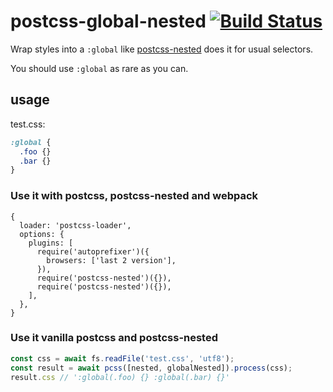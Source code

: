# postcss-global-nested [![Build Status](https://travis-ci.org/a-x-/postcss-global-nested.svg?branch=master)](https://travis-ci.org/a-x-/postcss-global-nested)

Wrap styles into a `:global` like [postcss-nested](https://github.com/postcss/postcss-nested) does it for usual selectors.

You should use `:global` as rare as you can.

## usage

test.css:
```css
:global {
  .foo {}
  .bar {}
}
```

### Use it with postcss, postcss-nested and webpack
```json5
{
  loader: 'postcss-loader',
  options: {
    plugins: [
      require('autoprefixer')({
        browsers: ['last 2 version'],
      }),
      require('postcss-nested')({}),
      require('postcss-nested')({}),
    ],
  },
}
```

### Use it vanilla postcss and postcss-nested
```js
const css = await fs.readFile('test.css', 'utf8');
const result = await pcss([nested, globalNested]).process(css);
result.css // ':global(.foo) {} :global(.bar) {}'
```
